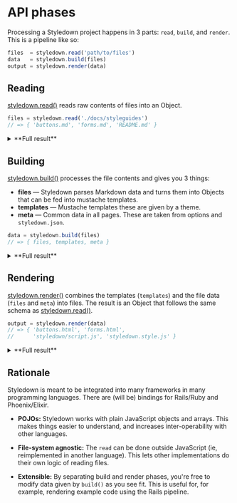# API phases

Processing a Styledown project happens in 3 parts: `read`, `build`, and `render`. This is a pipeline like so:

```js
files  = styledown.read('path/to/files')
data   = styledown.build(files)
output = styledown.render(data)
```

## Reading

[styledown.read()] reads raw contents of files into an Object.

```js
files = styledown.read('./docs/styleguides')
// => { 'buttons.md', 'forms.md', 'README.md' }
```

<details>
<summary>**Full result**</summary>

```js
{
  'buttons.md': { contents: '...' },
  'forms.md': { contents: '...' },
  'README.md': { contents: '...' }
}
```
</details>

## Building

[styledown.build()] processes the file contents and gives you 3 things:

- **files** — Styledown parses Markdown data and turns them into Objects that can be fed into mustache templates.
- **templates** — Mustache templates these are given by a theme.
- **meta** — Common data in all pages. These are taken from options and `styledown.json`.

```js
data = styledown.build(files)
// => { files, templates, meta }
```

<details>
<summary>**Full result**</summary>

```js
{
  files: {
    'buttons.html': {
      // These get fed into the 'html' template as data
      title: 'Buttons',
      layout: 'html',
      sections: [ /* ... */ ]
    },

    'forms.html': {
      /* ... */
    }
  },

  templates: {
    'html':
      `<!doctype html>
      <html>
        {{> sidebar}}
        {{> body}}
      </html>`,

     'sidebar':
       `<div class='styleguide-menu'>...</div>`,

     'body':
       `<div class='styleguide-body'>...</div>`,
  },

  meta: {
    head: '<link rel="stylesheet" href="bootstrap.css">'
  }
}
```
</details>

## Rendering

[styledown.render()] combines the templates (`templates`) and the file data (`files` and `meta`) into files. The result is an Object that follows the same schema as [styledown.read()].

```js
output = styledown.render(data)
// => { 'buttons.html', 'forms.html',
//      'styledown/script.js', 'styledown.style.js' }
```

<details>
<summary>**Full result**</summary>

```js
/* Result: */
{
  'buttons.html': {
    contents: '<!doctype html>...</html>'
  },
  'forms.html': {
    contents: '<!doctype html>...</html>'
  },
  'styledown/script.js': {
    contents: '...'
  },
  'styledown/style.js': {
    contents: '...'
  }
}
```
</details>

[styledown.read()]: api.md#read
[styledown.build()]: api.md#build
[styledown.render()]: api.md#render

## Rationale

Styledown is meant to be integrated into many frameworks in many programming languages. There are (will be) bindings for Rails/Ruby and Phoenix/Elixir.

- __POJOs:__ Styledown works with plain JavaScript objects and arrays. This makes things easier to understand, and increases inter-operability with other languages.

- __File-system agnostic:__ The `read` can be done outside JavaScript (ie, reimplemented in another language). This lets other implementations do their own logic of reading files.

- __Extensible:__ By separating build and render phases, you're free to modify data given by `build()` as you see fit. This is useful for, for example, rendering example code using the Rails pipeline.
